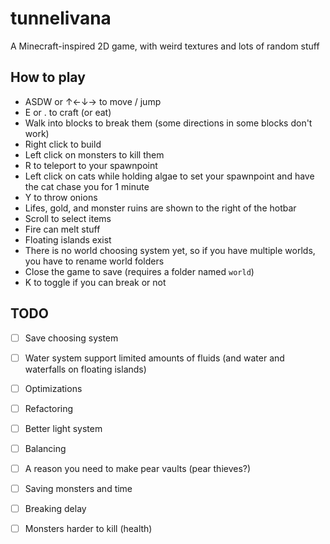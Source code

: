 # tunnelivana

A Minecraft-inspired 2D game, with weird textures and lots of random stuff

## How to play

- ASDW or ↑←↓→ to move / jump
- E or . to craft (or eat)
- Walk into blocks to break them (some directions in some blocks don't work)
- Right click to build
- Left click on monsters to kill them
- R to teleport to your spawnpoint
- Left click on cats while holding algae to set your spawnpoint and have the cat chase you for 1 minute
- Y to throw onions
- Lifes, gold, and monster ruins are shown to the right of the hotbar
- Scroll to select items
- Fire can melt stuff
- Floating islands exist
- There is no world choosing system yet, so if you have multiple worlds, you have to rename world folders
- Close the game to save (requires a folder named `world`)
- K to toggle if you can break or not

## TODO
- [ ] Save choosing system
- [ ] Water system support limited amounts of fluids (and water and waterfalls on floating islands)
- [ ] Optimizations
- [ ] Refactoring
- [ ] Better light system
- [ ] Balancing
 - [ ] A reason you need to make pear vaults (pear thieves?)
- [ ] Saving monsters and time
- [ ] Breaking delay
- [ ] Monsters harder to kill (health)


